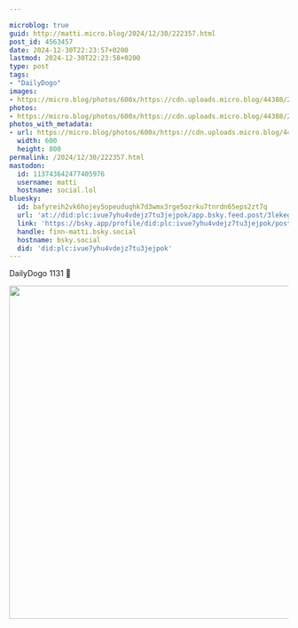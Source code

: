 ```yaml
---

microblog: true
guid: http://matti.micro.blog/2024/12/30/222357.html
post_id: 4563457
date: 2024-12-30T22:23:57+0200
lastmod: 2024-12-30T22:23:58+0200
type: post
tags:
- "DailyDogo"
images:
- https://micro.blog/photos/600x/https://cdn.uploads.micro.blog/44388/2024/710d37bf955b4c62bf9563c5fd70f460.jpg
photos:
- https://micro.blog/photos/600x/https://cdn.uploads.micro.blog/44388/2024/710d37bf955b4c62bf9563c5fd70f460.jpg
photos_with_metadata:
- url: https://micro.blog/photos/600x/https://cdn.uploads.micro.blog/44388/2024/710d37bf955b4c62bf9563c5fd70f460.jpg
  width: 600
  height: 800
permalink: /2024/12/30/222357.html
mastodon:
  id: 113743642477405976
  username: matti
  hostname: social.lol
bluesky:
  id: bafyreih2vk6hojey5opeuduqhk7d3wmx3rge5ozrku7tnrdn65eps2zt7q
  url: 'at://did:plc:ivue7yhu4vdejz7tu3jejpok/app.bsky.feed.post/3lekeg6l2ga27'
  link: 'https://bsky.app/profile/did:plc:ivue7yhu4vdejz7tu3jejpok/post/3lekeg6l2ga27'
  handle: finn-matti.bsky.social
  hostname: bsky.social
  did: 'did:plc:ivue7yhu4vdejz7tu3jejpok'
---
```

DailyDogo 1131 🐶

<img src="/media/uploads/2024/710d37bf955b4c62bf9563c5fd70f460.jpg" width="600" alt="" />
